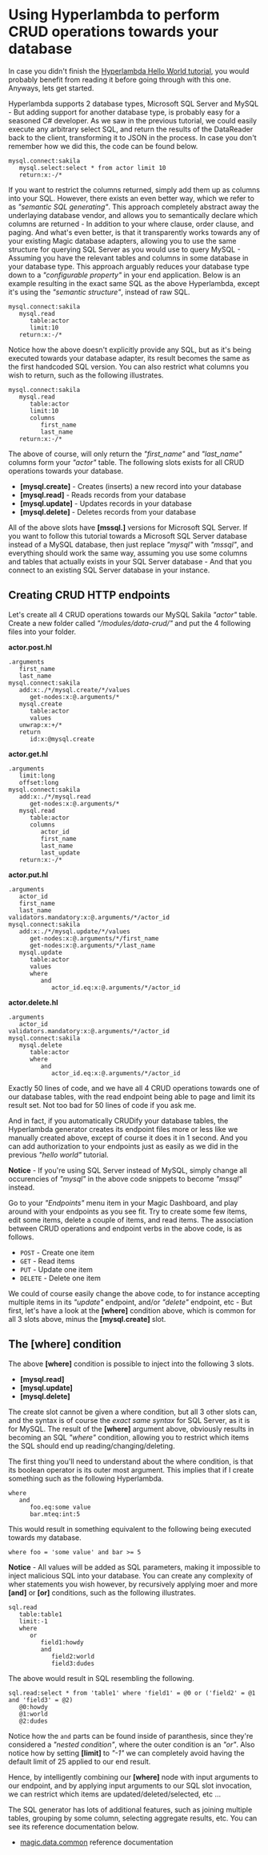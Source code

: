 # Using Hyperlambda to perform CRUD operations towards your database

In case you didn't finish the [Hyperlambda Hello World tutorial](/hyperlambda-hello-world),
you would probably benefit from reading it before going through with this one. Anyways,
lets get started.

Hyperlambda supports 2 database types, Microsoft SQL Server and MySQL - But adding support
for another database type, is probably easy for a seasoned C# developer. As we saw in
the previous tutorial, we could easily execute any arbitrary select SQL, and return the
results of the DataReader back to the client, transforming it to JSON in the process.
In case you don't remember how we did this, the code can be found below.

```
mysql.connect:sakila
   mysql.select:select * from actor limit 10
   return:x:-/*
```

If you want to restrict the columns returned, simply add them up as columns into your SQL.
However, there exists an even better way, which we refer to as _"semantic SQL generating"_.
This approach completely abstract away the underlaying database vendor,
and allows you to semantically declare which columns are returned - In addition to your
where clause, order clause, and paging. And what's even better, is that it transparently
works towards any of your existing Magic database adapters, allowing you to use the
same structure for querying SQL Server as you would use to query MySQL - Assuming you
have the relevant tables and columns in some database in your database type.
This approach arguably reduces your database type down to a _"configurable property"_
in your end application. Below is an example resulting in the exact same SQL as the
above Hyperlambda, except it's using the _"semantic structure"_, instead of raw SQL.

```
mysql.connect:sakila
   mysql.read
      table:actor
      limit:10
   return:x:-/*
```

Notice how the above doesn't explicitly provide any SQL, but as it's being
executed towards your database adapter, its result becomes the same as the
first handcoded SQL version. You can also restrict what columns you wish to
return, such as the following illustrates.

```
mysql.connect:sakila
   mysql.read
      table:actor
      limit:10
      columns
         first_name
         last_name
   return:x:-/*
```

The above of course, will only return the _"first_name"_ and _"last_name"_
columns form your _"actor"_ table. The following slots exists for all CRUD
operations towards your database.

* __[mysql.create]__ - Creates (inserts) a new record into your database
* __[mysql.read]__ - Reads records from your database
* __[mysql.update]__ - Updates records in your database
* __[mysql.delete]__ - Deletes records from your database

All of the above slots have **[mssql.]** versions for Microsoft SQL Server.
If you want to follow this tutorial towards a Microsoft SQL Server database
instead of a MySQL database, then just replace _"mysql"_ with _"mssql"_, and
everything should work the same way, assuming you use some columns and
tables that actually exists in your SQL Server database - And that you
connect to an existing SQL Server database in your instance.

## Creating CRUD HTTP endpoints

Let's create all 4 CRUD operations towards our MySQL Sakila _"actor"_ table.
Create a new folder called _"/modules/data-crud/"_ and put the 4 following
files into your folder.

**actor.post.hl**

```
.arguments
   first_name
   last_name
mysql.connect:sakila
   add:x:./*/mysql.create/*/values
      get-nodes:x:@.arguments/*
   mysql.create
      table:actor
      values
   unwrap:x:+/*
   return
      id:x:@mysql.create
```

**actor.get.hl**

```
.arguments
   limit:long
   offset:long
mysql.connect:sakila
   add:x:./*/mysql.read
      get-nodes:x:@.arguments/*
   mysql.read
      table:actor
      columns
         actor_id
         first_name
         last_name
         last_update
   return:x:-/*
```

**actor.put.hl**

```
.arguments
   actor_id
   first_name
   last_name
validators.mandatory:x:@.arguments/*/actor_id
mysql.connect:sakila
   add:x:./*/mysql.update/*/values
      get-nodes:x:@.arguments/*/first_name
      get-nodes:x:@.arguments/*/last_name
   mysql.update
      table:actor
      values
      where
         and
            actor_id.eq:x:@.arguments/*/actor_id
```

**actor.delete.hl**

```
.arguments
   actor_id
validators.mandatory:x:@.arguments/*/actor_id
mysql.connect:sakila
   mysql.delete
      table:actor
      where
         and
            actor_id.eq:x:@.arguments/*/actor_id
```

Exactly 50 lines of code, and we have all 4 CRUD operations towards one of our
database tables, with the read endpoint being able to page and limit its
result set. Not too bad for 50 lines of code if you ask me.

And in fact, if you automatically CRUDify your database tables, the Hyperlambda
generator creates its endpoint files more or less like we manually created
above, except of course it does it in 1 second. And you can add authorization
to your endpoints just as easily as we did in the previous _"hello world"_
tutorial.

**Notice** - If you're using SQL Server instead of MySQL, simply change
all occurencies of _"mysql"_ in the above code snippets to become _"mssql"_
instead.

Go to your _"Endpoints"_ menu item in your Magic Dashboard, and play around
with your endpoints as you see fit. Try to create some few items, edit some
items, delete a couple of items, and read items. The association between
CRUD operations and endpoint verbs in the above code, is as follows.

* `POST` - Create one item
* `GET` - Read items
* `PUT` - Update one item
* `DELETE` - Delete one item

We could of course easily change the above code, to for instance accepting
multiple items in its _"update"_ endpoint, and/or _"delete"_ endpoint, etc -
But first, let's have a look at the **[where]** condition above, which is
common for all 3 slots above, minus the **[mysql.create]** slot.

## The [where] condition

The above **[where]** condition is possible to inject into the following 3 slots.

* __[mysql.read]__
* __[mysql.update]__
* __[mysql.delete]__

The create slot cannot be given a where condition, but all 3 other slots can,
and the syntax is of course the _exact same syntax_ for SQL Server, as it is
for MySQL. The result of the **[where]** argument above, obviously results
in becoming an SQL _"where"_ condition, allowing you to restrict which items
the SQL should end up reading/changing/deleting.

The first thing you'll need to understand about the where condition, is
that its boolean operator is its outer most argument. This implies that
if I create something such as the following Hyperlambda.

```
where
   and
      foo.eq:some value
      bar.mteq:int:5
```

This would result in something equivalent to the following being executed
towards my database.

```
where foo = 'some value' and bar >= 5
```

**Notice** - All values will be added as SQL parameters, making it
impossible to inject malicious SQL into your database. You can create
any complexity of wher statements you wish however, by recursively
applying moer and more **[and]** or **[or]** conditions, such as the
following illustrates.

```
sql.read
   table:table1
   limit:-1
   where
      or
         field1:howdy
         and
            field2:world
            field3:dudes
```

The above would result in SQL resembling the following.

```
sql.read:select * from 'table1' where 'field1' = @0 or ('field2' = @1 and 'field3' = @2)
   @0:howdy
   @1:world
   @2:dudes
```

Notice how the `and` parts can be found inside of paranthesis, since they're
considered a _"nested condition"_, where the outer condition is an _"or"_.
Also notice how by setting **[limit]** to _"-1"_ we can completely avoid
having the default limit of 25 applied to our end result.

Hence, by intelligently combining our **[where]** node with input arguments
to our endpoint, and by applying input arguments to our SQL slot invocation,
we can restrict which items are updated/deleted/selected, etc ...

The SQL generator has lots of additional features, such as joining multiple
tables, grouping by some column, selecting aggregate results, etc. You can
see its reference documentation below.

* [magic.data.common](/magic.data.common) reference documentation

